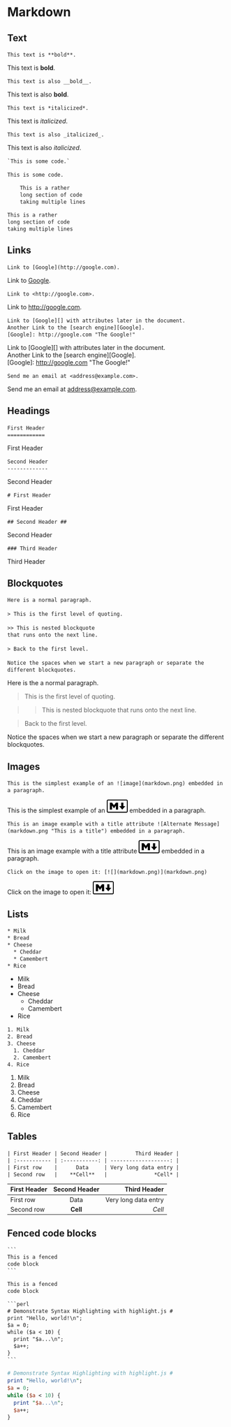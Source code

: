 Markdown
========

Text
----

    This text is **bold**.
	
This text is **bold**.

    This text is also __bold__.
	
This text is also __bold__.

    This text is *italicized*.

This text is *italicized*.

    This text is also _italicized_.
	
This text is also _italicized_.

    `This is some code.`
	
`This is some code.`

        This is a rather
        long section of code
        taking multiple lines

<!-- -->

    This is a rather
    long section of code
    taking multiple lines
	
Links
-----

    Link to [Google](http://google.com).
	
Link to [Google](http://google.com).

    Link to <http://google.com>.
	
Link to <http://google.com>.
	
    Link to [Google][] with attributes later in the document.  
    Another Link to the [search engine][Google].  
    [Google]: http://google.com "The Google!"
	
Link to [Google][] with attributes later in the document.  
Another Link to the [search engine][Google].  
[Google]: http://google.com "The Google!"

    Send me an email at <address@example.com>.
	
Send me an email at <address@example.com>.

Headings
--------

    First Header
	============
	
<span class="h1">First Header</span>

    Second Header
	-------------
	
<span class="h2">Second Header</span>

    # First Header
	
<span class="h1">First Header</span>

    ## Second Header ##
	
<span class="h2">Second Header</span>

    ### Third Header
	
<span class="h3">Third Header</span>

Blockquotes
-----------

    Here is a normal paragraph.

    > This is the first level of quoting.
	
    >> This is nested blockquote
    that runs onto the next line.
	
    > Back to the first level.

    Notice the spaces when we start a new paragraph or separate the different blockquotes.

Here is the a normal paragraph.

> This is the first level of quoting.

>> This is nested blockquote
that runs onto the next line.

> Back to the first level.

Notice the spaces when we start a new paragraph or separate the different blockquotes.

Images
------

    This is the simplest example of an ![image](markdown.png) embedded in a paragraph.
	
This is the simplest example of an ![image](markdown.png) embedded in a paragraph.

    This is an image example with a title attribute ![Alternate Message](markdown.png "This is a title") embedded in a paragraph.
	
This is an image example with a title attribute ![Alternate Message](markdown.png "This is a title") embedded in a paragraph.

    Click on the image to open it: [![](markdown.png)](markdown.png)
    
Click on the image to open it: [![](markdown.png)](markdown.png)

Lists
-----

    * Milk
    * Bread
    * Cheese
      * Cheddar
      * Camembert
    * Rice
	
* Milk
* Bread
* Cheese
  * Cheddar
  * Camembert
* Rice 

<!-- -->

    1. Milk
    2. Bread
    3. Cheese
      1. Cheddar
      2. Camembert
    4. Rice 

1. Milk
2. Bread
3. Cheese
  1. Cheddar
  2. Camembert
4. Rice

Tables
------

    | First Header | Second Header |         Third Header |  
    | :----------- | :-----------: | -------------------: |  
    | First row    |      Data     | Very long data entry |  
    | Second row   |    **Cell**   |               *Cell* |  

| First Header | Second Header |         Third Header |  
| :----------- | :-----------: | -------------------: |  
| First row    |      Data     | Very long data entry |  
| Second row   |    **Cell**   |               *Cell* |  

Fenced code blocks
------------------

    ```
    This is a fenced
    code block
    ```
	
```
This is a fenced
code block
```

    ```perl
    # Demonstrate Syntax Highlighting with highlight.js #
    print "Hello, world!\n";
    $a = 0;
    while ($a < 10) {
      print "$a...\n";
      $a++;
    }
    ```

```perl
# Demonstrate Syntax Highlighting with highlight.js #
print "Hello, world!\n";
$a = 0;
while ($a < 10) {
  print "$a...\n";
  $a++;
}
```